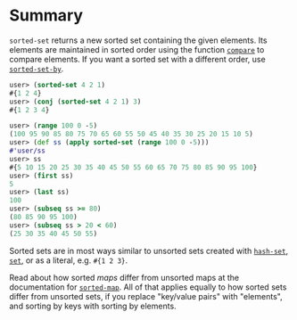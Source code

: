 # Summary

`sorted-set` returns a new sorted set containing the given elements.
Its elements are maintained in sorted order using the function
[`compare`][doc-compare] to compare elements.  If you want a sorted
set with a different order, use [`sorted-set-by`][doc-sorted-set-by].

[doc-compare]: https://github.com/jafingerhut/thalia/blob/master/doc/project-docs/clojure.core-1.5.1/clojure.core/compare.md
[doc-sorted-set-by]: https://github.com/jafingerhut/thalia/blob/master/doc/project-docs/clojure.core-1.5.1/clojure.core/sorted-set-by.md

```clojure
user> (sorted-set 4 2 1)
#{1 2 4}
user> (conj (sorted-set 4 2 1) 3)
#{1 2 3 4}

user> (range 100 0 -5)
(100 95 90 85 80 75 70 65 60 55 50 45 40 35 30 25 20 15 10 5)
user> (def ss (apply sorted-set (range 100 0 -5)))
#'user/ss
user> ss
#{5 10 15 20 25 30 35 40 45 50 55 60 65 70 75 80 85 90 95 100}
user> (first ss)
5
user> (last ss)
100
user> (subseq ss >= 80)
(80 85 90 95 100)
user> (subseq ss > 20 < 60)
(25 30 35 40 45 50 55)
```

Sorted sets are in most ways similar to unsorted sets created with
[`hash-set`][doc-hash-set], [`set`][doc-set], or as a literal,
e.g. `#{1 2 3}`.

Read about how sorted _maps_ differ from unsorted maps at the
documentation for [`sorted-map`][doc-sorted-map].  All of that applies
equally to how sorted sets differ from unsorted sets, if you replace
"key/value pairs" with "elements", and sorting by keys with sorting by
elements.

[doc-hash-set]: https://github.com/jafingerhut/thalia/blob/master/doc/project-docs/clojure.core-1.5.1/clojure.core/hash-set.md
[doc-set]: https://github.com/jafingerhut/thalia/blob/master/doc/project-docs/clojure.core-1.5.1/clojure.core/set.md
[doc-sorted-map]: https://github.com/jafingerhut/thalia/blob/master/doc/project-docs/clojure.core-1.5.1/clojure.core/sorted-map.md
